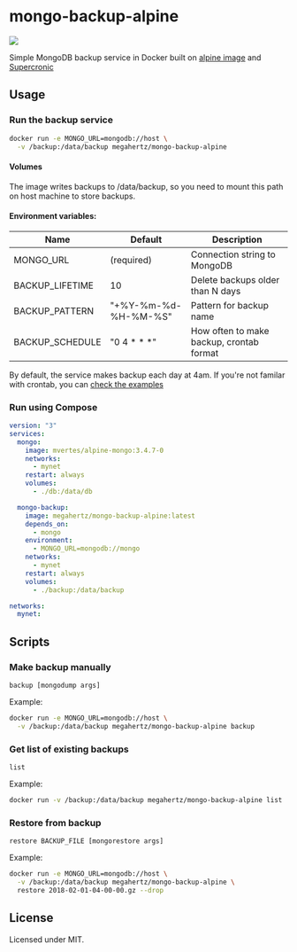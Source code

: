 # mongo-backup-alpine

[![](https://images.microbadger.com/badges/image/megahertz/mongo-backup-alpine.svg)](https://microbadger.com/images/megahertz/mongo-backup-alpine "Get your own image badge on microbadger.com")

Simple MongoDB backup service in Docker built on
[alpine image](https://hub.docker.com/_/alpine/)
and [Supercronic](https://github.com/aptible/supercronic)

## Usage

### Run the backup service
```sh
docker run -e MONGO_URL=mongodb://host \
  -v /backup:/data/backup megahertz/mongo-backup-alpine
```

#### Volumes
The image writes backups to /data/backup, so you need to mount this
path on host machine to store backups.

#### Environment variables:

Name            | Default              | Description
----------------|----------------------|------------
MONGO_URL       | (required)           | Connection string to MongoDB
BACKUP_LIFETIME | 10                   | Delete backups older than N days
BACKUP_PATTERN  | "+%Y-%m-%d-%H-%M-%S" | Pattern for backup name
BACKUP_SCHEDULE | "0 4 * * *"          | How often to make backup, crontab format

By default, the service makes backup each day at 4am. If you're not
familar with crontab, you can
[check the examples](https://crontab.guru/examples.html)


### Run using Compose

```yaml
version: "3"
services:
  mongo:
    image: mvertes/alpine-mongo:3.4.7-0
    networks:
      - mynet
    restart: always
    volumes:
      - ./db:/data/db

  mongo-backup:
    image: megahertz/mongo-backup-alpine:latest
    depends_on:
      - mongo
    environment:
      - MONGO_URL=mongodb://mongo
    networks:
      - mynet
    restart: always
    volumes:
      - ./backup:/data/backup

networks:
  mynet:

```

## Scripts

### Make backup manually

`backup [mongodump args]`

Example:

```sh
docker run -e MONGO_URL=mongodb://host \
  -v /backup:/data/backup megahertz/mongo-backup-alpine backup
```

### Get list of existing backups

`list`

Example:

```sh
docker run -v /backup:/data/backup megahertz/mongo-backup-alpine list
```

### Restore from backup

`restore BACKUP_FILE [mongorestore args]`

Example:

```sh
docker run -e MONGO_URL=mongodb://host \
  -v /backup:/data/backup megahertz/mongo-backup-alpine \
  restore 2018-02-01-04-00-00.gz --drop
```

## License

Licensed under MIT.
